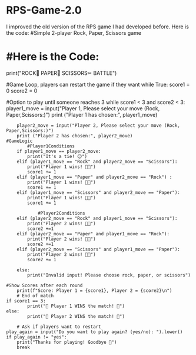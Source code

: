 # RPS-Game-2.0
I improved the old version of the RPS game I had developed before.
Here is the code:
#Simple 2-player Rock, Paper, Scissors game 
# #Here is the Code: 
print("ROCK🥔 PAPER📃 SCISSORS✂ BATTLE")

#Game Loop, players can restart the game if they want
while True:
    score1 = 0
    score2 = 0

#Option to play until someone reaches 3 
    while score1 < 3 and score2 < 3:
        player1_move = input("Player 1, Please select your move (Rock, Paper,Scissors:)") 
        print ("Player 1 has chosen:", player1_move)

        player2_move = input("Player 2, Please select your move (Rock, Paper,Scissors:)") 
        print ("Player 2 has chosen:", player2_move) 
    #GameLogic
            #Player1Conditions
        if player1_move == player2_move: 
            print("It's a tie! 😐") 
        elif (player1_move == "Rock" and player2_move == "Scissors"): 
            print("Player 1 wins! 🎉😎") 
            score1 += 1
        elif (player1_move == "Paper" and player2_move == "Rock") : 
            print("Player 1 wins! 🎉😎") 
            score1 += 1
        elif (player1_move == "Scissors" and player2_move == "Paper"): 
            print("Player 1 wins! 🎉😎") 
            score1 += 1

                #Player2Conditions 
        elif (player2_move == "Rock" and player1_move == "Scissors"): 
            print("Player 2 wins! 🎉😎") 
            score2 +=1
        elif (player2_move == "Paper" and player1_move == "Rock"): 
            print("Player 2 wins! 🎉😎") 
            score2 +=1
        elif (player2_move == "Scissors" and player1_move == "Paper"): 
            print("Player 2 wins! 🎉😎") 
            score2 += 1

        else: 
            print("Invalid input! Please choose rock, paper, or scissors")

    #Show Scores after each round
        print(f"Score: Player 1 = {score1}, Player 2 = {score2}\n")
        # End of match
    if score1 == 3:
            print("🎊 Player 1 WINS the match! 🎊")
    else:
            print("🎊 Player 2 WINS the match! 🎊")

        # Ask if players want to restart
    play_again = input("Do you want to play again? (yes/no): ").lower()
    if play_again != "yes":
        print("Thanks for playing! Goodbye 👋")
        break
        





